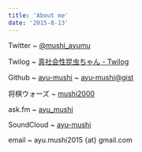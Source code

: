 ```yaml
---
title: 'About me'
date: '2015-8-13'
---
```


Twitter
  ~ [\@mushi\_ayumu](https://twitter.com/mushi_ayumu)

Twilog
  ~ [真社会性昆虫ちゃん - Twilog](http://twilog.org/mushi\_ayumu)

Github
  ~ [ayu-mushi](https://github.com/ayu-mushi)
  ~ [ayu-mushi@gist](https://gist.github.com/ayu-mushi)

将棋ウォーズ
  ~ [mushi2000](http://shogiwars.heroz.jp/users/history/mushi2000)

ask.fm
  ~ [ayu\_mushi](http://ask.fm/ayu_mushi)

SoundCloud
  ~ [ayu-mushi](https://soundcloud.com/ayu-mushi)

email
  ~ ayu.mushi2015 {at} gmail.com
